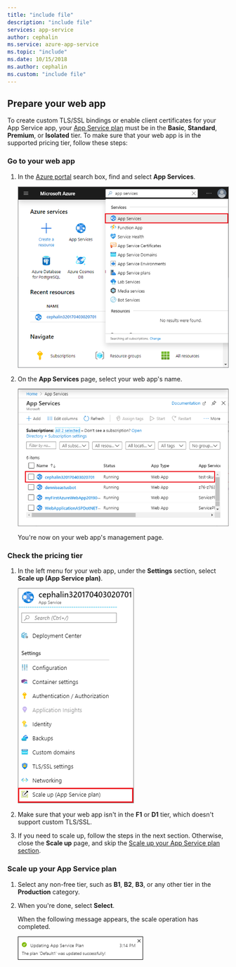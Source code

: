 ```yaml
---
title: "include file"
description: "include file"
services: app-service
author: cephalin
ms.service: azure-app-service
ms.topic: "include"
ms.date: 10/15/2018
ms.author: cephalin
ms.custom: "include file"
---
```


## Prepare your web app

To create custom TLS/SSL bindings or enable client certificates for your App Service app, your [App Service plan](https://azure.microsoft.com/pricing/details/app-service/) must be in the **Basic**, **Standard**, **Premium**, or **Isolated** tier. To make sure that your web app is in the supported pricing tier, follow these steps:

### Go to your web app

1. In the [Azure portal](https://portal.azure.com) search box, find and select **App Services**.

   ![Screenshot of Azure portal, search box, and "App Services" selected.](./media/app-service-ssl-prepare-app/app-services.png)

1. On the **App Services** page, select your web app's name.

   ![Screenshot of the App Services page in Azure portal showing a list of all running web apps, with the first app in the list highlighted.](./media/app-service-ssl-prepare-app/select-app.png)

   You're now on your web app's management page.

### Check the pricing tier

1. In the left menu for your web app, under the **Settings** section, select **Scale up (App Service plan)**.

   ![Screenshot of web app menu, "Settings" section, and "Scale up (App Service plan)" selected.](./media/app-service-ssl-prepare-app/scale-up-menu.png)

1. Make sure that your web app isn't in the **F1** or **D1** tier, which doesn't support custom TLS/SSL.

1. If you need to scale up, follow the steps in the next section. Otherwise, close the **Scale up** page, and skip the [Scale up your App Service plan section](#scale-up-your-app-service-plan).

### Scale up your App Service plan

1. Select any non-free tier, such as **B1**, **B2**, **B3**, or any other tier in the **Production** category.

1. When you're done, select **Select**.

   When the following message appears, the scale operation has completed.

   ![Screenshot with confirmation message for scale up operation.](./media/app-service-ssl-prepare-app/scale-notification.png)
